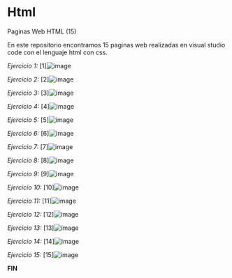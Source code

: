 # Html
Paginas Web  HTML (15)

En este repositorio encontramos 15 paginas web realizadas en visual studio code con el lenguaje html con css.

*Ejercicio 1:*
[1]![image](https://user-images.githubusercontent.com/101678261/166485595-0ba51f48-8def-43bb-9f1b-637482a9dea3.png)

*Ejercicio 2:*
[2]![image](https://user-images.githubusercontent.com/101678261/166486602-85fbca05-92eb-4b36-90ad-c5c9d5683da2.png)

*Ejercicio 3:*
[3]![image](https://user-images.githubusercontent.com/101678261/166485776-f9b189cf-17fe-4753-b115-f8a575b5317a.png)

*Ejercicio 4:*
[4]![image](https://user-images.githubusercontent.com/101678261/166485840-4ababe6b-ec80-40c2-af47-c53feb20624d.png)

*Ejercicio 5:*
[5]![image](https://user-images.githubusercontent.com/101678261/166485902-32c1b549-0c11-4f1d-acf5-bdc1ea59ed41.png)

*Ejercicio 6:*
[6]![image](https://user-images.githubusercontent.com/101678261/166485956-5296d3d9-9044-4734-beca-2cc04e548dcf.png)

*Ejercicio 7:*
[7]![image](https://user-images.githubusercontent.com/101678261/166486016-decc48c3-1f9e-4c83-a1e8-3b79a7306fc0.png)

*Ejercicio 8:*
[8]![image](https://user-images.githubusercontent.com/101678261/166486060-4469147b-84ec-4c98-a032-75c6d7293db8.png)

*Ejercicio 9:*
[9]![image](https://user-images.githubusercontent.com/101678261/166486098-f8bd0db8-2a70-453e-b3cc-7c222f964954.png)

*Ejercicio 10:*
[10]![image](https://user-images.githubusercontent.com/101678261/166486151-2e6792d5-8849-4ad9-9e7c-4a989093e3cc.png)

*Ejercicio 11:*
[11]![image](https://user-images.githubusercontent.com/101678261/166486212-3852b4ac-b49b-45c0-9881-87990c449577.png)

*Ejercicio 12:*
[12]![image](https://user-images.githubusercontent.com/101678261/166486249-8873398e-98a6-4161-81e5-104c1c524748.png)

*Ejercicio 13:*
[13]![image](https://user-images.githubusercontent.com/101678261/166486294-eb5127be-f321-4358-be5c-1d5a277e4144.png)

*Ejercicio 14:*
[14]![image](https://user-images.githubusercontent.com/101678261/166486360-04550edf-cd88-4835-b453-3ab014c94118.png)

*Ejercicio 15:*
[15]![image](https://user-images.githubusercontent.com/101678261/166486425-df9df8fd-60d3-4f31-88ec-1ae1704ca1db.png)

**FIN**

